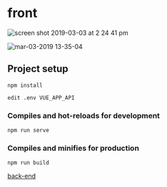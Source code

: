 # front

![screen shot 2019-03-03 at 2 24 41 pm](https://user-images.githubusercontent.com/3720473/53695112-2e38cb80-3dc0-11e9-9358-7d5aa8ebd4f3.png)


![mar-03-2019 13-35-04](https://user-images.githubusercontent.com/3720473/53694554-3c371e00-3db9-11e9-867b-5bf3d4420822.gif)


## Project setup
```
npm install

edit .env VUE_APP_API 
```

### Compiles and hot-reloads for development
```
npm run serve
```

### Compiles and minifies for production
```
npm run build
```

[back-end](https://github.com/OmarMakled/innoscripta-back/)
